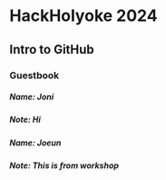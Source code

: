 # HackHolyoke 2024

## Intro to GitHub

### Guestbook

##### Name: Joni

##### Note: Hi

##### Name: Joeun

##### Note: This is from workshop
